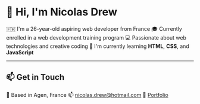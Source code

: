 # 👋 Hi, I'm Nicolas Drew

🇫🇷 I'm a 26-year-old aspiring web developer from France 
🎓 Currently enrolled in a web development training program 
💻 Passionate about web technologies and creative coding 
🧠 I'm currently learning **HTML**, **CSS**, and **JavaScript**  
 
--- 
 
## 📫 Get in Touch 
 
📍 Based in Agen, France 
📫 [nicolas.drew@hotmail.com](mailto:nicolas.drew@hotmail.com) 
🔗 [Portfolio](https://nicolas-drew.github.io/Portfolio/) 
 
